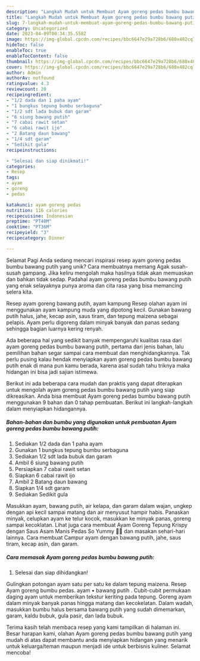 ```yaml
---
description: "Langkah Mudah untuk Membuat Ayam goreng pedas bumbu bawang putih yang Lezat, Lezat"
title: "Langkah Mudah untuk Membuat Ayam goreng pedas bumbu bawang putih yang Lezat, Lezat"
slug: 7-langkah-mudah-untuk-membuat-ayam-goreng-pedas-bumbu-bawang-putih-yang-lezat-lezat
category: Uncategorized
date: 2023-04-09T00:34:35.558Z
image: https://img-global.cpcdn.com/recipes/bbc6647e29a728b6/680x482cq70/ayam-goreng-pedas-bumbu-bawang-putih-foto-resep-utama.jpg
hideToc: false
enableToc: true
enableTocContent: false
thumbnail: https://img-global.cpcdn.com/recipes/bbc6647e29a728b6/680x482cq70/ayam-goreng-pedas-bumbu-bawang-putih-foto-resep-utama.jpg
cover: https://img-global.cpcdn.com/recipes/bbc6647e29a728b6/680x482cq70/ayam-goreng-pedas-bumbu-bawang-putih-foto-resep-utama.jpg
author: Admin
authorAv: notfound
ratingvalue: 4.3
reviewcount: 20
recipeingredient:
- "1/2 dada dan 1 paha ayam"
- "1 bungkus tepung bumbu serbaguna"
- "1/2 sdt lada bubuk dan garam"
- "6 siung bawang putih"
- "7 cabai rawit setan"
- "6 cabai rawit ijo"
- "2 Batang daun bawang"
- "1/4 sdt garam"
- "Sedikit gula"
recipeinstructions:

- "Selesai dan siap dinikmati!"
categories:
- Resep
tags:
- ayam
- goreng
- pedas

katakunci: ayam goreng pedas 
nutrition: 116 calories
recipecuisine: Indonesian
preptime: "PT40M"
cooktime: "PT36M"
recipeyield: "3"
recipecategory: Dinner

---
```



Selamat Pagi Anda sedang mencari inspirasi resep ayam goreng pedas bumbu bawang putih yang unik? Cara membuatnya memang Agak susah-susah gampang. Jika keliru mengolah maka hasilnya tidak akan memuaskan dan bahkan tidak sedap. Padahal ayam goreng pedas bumbu bawang putih yang enak selayaknya punya aroma dan cita rasa yang bisa memancing selera kita.


Resep ayam goreng bawang putih, ayam kampung Resep olahan ayam ini menggunakan ayam kampung muda yang dipotong kecil. Gunakan bawang putih halus, jahe, kecap asin, saus tiram, dan tepung maizena sebagai pelapis. Ayam perlu digoreng dalam minyak banyak dan panas sedang sehingga bagian luarnya kering renyah.

Ada beberapa hal yang sedikit banyak mempengaruhi kualitas rasa dari ayam goreng pedas bumbu bawang putih, pertama dari jenis bahan, lalu pemilihan bahan segar sampai cara membuat dan menghidangkannya. Tak perlu pusing kalau hendak menyiapkan ayam goreng pedas bumbu bawang putih enak di mana pun kamu berada, karena asal sudah tahu triknya maka hidangan ini bisa jadi sajian istimewa.


Berikut ini ada beberapa cara mudah dan praktis yang dapat diterapkan untuk mengolah ayam goreng pedas bumbu bawang putih yang siap dikreasikan. Anda bisa membuat Ayam goreng pedas bumbu bawang putih menggunakan 9 bahan dan 0 tahap pembuatan. Berikut ini langkah-langkah dalam menyiapkan hidangannya.

<!--inarticleads1-->

##### Bahan-bahan dan bumbu yang digunakan untuk pembuatan Ayam goreng pedas bumbu bawang putih:

1. Sediakan 1/2 dada dan 1 paha ayam
1. Gunakan 1 bungkus tepung bumbu serbaguna
1. Sediakan 1/2 sdt lada bubuk dan garam
1. Ambil 6 siung bawang putih
1. Persiapkan 7 cabai rawit setan
1. Siapkan 6 cabai rawit ijo
1. Ambil 2 Batang daun bawang
1. Siapkan 1/4 sdt garam
1. Sediakan Sedikit gula


Masukkan ayam, bawang putih, air kelapa, dan garam dalam wajan, ungkep dengan api kecil sampai matang dan air menyusut hampir habis. Panaskan minyak, celupkan ayam ke telur kocok, masukkan ke minyak panas, goreng sampai kecoklatan. Lihat juga cara membuat Ayam Goreng Tepung Krispy dengan Saus Asam Manis Pedas So Yummy 🤤🤤 dan masakan sehari-hari lainnya. Cara membuat Campur ayam dengan bawang putih, jahe, saus tiram, kecap asin, dan garam. 

<!--inarticleads2-->

##### Cara memasak Ayam goreng pedas bumbu bawang putih:


1. Selesai dan siap dihidangkan!

Gulingkan potongan ayam satu per satu ke dalam tepung maizena. Resep Ayam goreng bumbu pedas. ayam • bawang putih . Cubit-cubit permukaan daging ayam untuk memberikan tekstur keriting pada tepung. Goreng ayam dalam minyak banyak panas hingga matang dan kecokelatan. Dalam wadah, masukkan bumbu halus bersama bawang putih yang sudah dimemarkan, garam, kaldu bubuk, gula pasir, dan lada bubuk. 

Terima kasih telah membaca resep yang kami tampilkan di halaman ini. Besar harapan kami, olahan Ayam goreng pedas bumbu bawang putih yang mudah di atas dapat membantu anda menyiapkan hidangan yang menarik untuk keluarga/teman maupun menjadi ide untuk berbisnis kuliner. Selamat mencoba!
